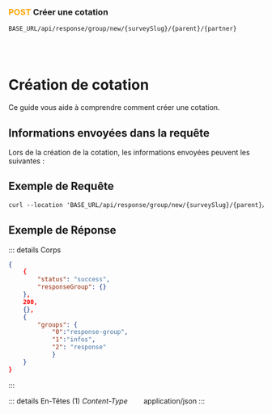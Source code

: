 ### <span style="color:orange">POST</span> Créer une cotation

````
BASE_URL/api/response/group/new/{surveySlug}/{parent}/{partner}
````

<br/> <br/> 

# Création de cotation
Ce guide vous aide à comprendre comment créer une cotation.


## Informations envoyées dans la requête

Lors de la création de la cotation, les informations envoyées peuvent les suivantes :


## Exemple de Requête

```txt
curl --location 'BASE_URL/api/response/group/new/{surveySlug}/{parent}/{partner}' \'

```


## Exemple de Réponse

::: details Corps  

```json
{
    {
        "status": "success",
        "responseGroup": {}
    },
    200,
    {},
    {
        "groups": {
            "0":"response-group", 
            "1":"infos",
            "2": "response"
            }
    }
}
```
:::


::: details En-Têtes (1)
 *Content-Type*    &nbsp;&nbsp;&nbsp;&nbsp;&nbsp;&nbsp;     application/json
:::
